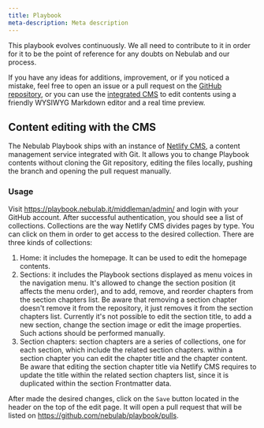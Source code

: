 ```yaml
---
title: Playbook
meta-description: Meta description
---
```

This playbook evolves continuously. We all need to contribute to it in order for it to be the point
of reference for any doubts on Nebulab and our process.

If you have any ideas for additions, improvement, or if you noticed a mistake, feel free to open an
issue or a pull request on the [GitHub repository](https://github.com/nebulab/playbook), or you can
use the [integrated CMS](https://playbook.nebulab.it/middleman/admin/) to edit contents using a
friendly WYSIWYG Markdown editor and a real time preview.

## Content editing with the CMS

The Nebulab Playbook ships with an instance of [Netlify CMS](https://www.netlifycms.org/), a content
management service integrated with Git. It allows you to change Playbook contents without cloning
the Git repository, editing the files locally, pushing the branch and opening the pull request
manually.

### Usage

Visit <https://playbook.nebulab.it/middleman/admin/>
and login with your GitHub account. After successful authentication, you should see a list of
collections. Collections are the way Netlify CMS divides pages by type. You can click on them in
order to get access to the desired collection. There are three kinds of collections:

1. Home: it includes the homepage. It can be used to edit the homepage contents.
2. Sections: it includes the Playbook sections displayed as menu voices in the navigation menu.
   It's allowed to change the section position (it affects the menu order), and to add, remove, and
   reorder chapters from the section chapters list. Be aware that removing a section chapter doesn't
   remove it from the repository, it just removes it from the section chapters list. Currently it's
   not possible to edit the section title, to add a new section, change the section image or
   edit the image properties. Such actions should be performed manually.
3. Section chapters: section chapters are a series of collections, one for each section, which
   include the related section chapters. within a section chapter you can edit the chapter title
   and the chapter content. Be aware that editing the section chapter title via Netlify CMS
   requires to update the title within the related section chapters list, since it is duplicated
   within the section Frontmatter data.

After made the desired changes, click on the `Save` button located in the header on the top of the
edit page. It will open a pull request that will be listed on
<https://github.com/nebulab/playbook/pulls>.
